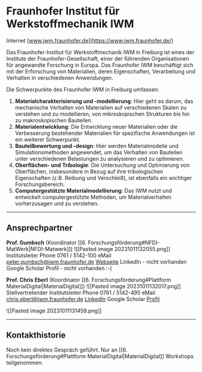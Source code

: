 
# Fraunhofer Institut für Werkstoffmechanik IWM

Internet [www.iwm.fraunhofer.de](https://www.iwm.fraunhofer.de/)

Das Fraunhofer-Institut für Werkstoffmechanik IWM in Freiburg ist eines der Institute der Fraunhofer-Gesellschaft, einer der führenden Organisationen für angewandte Forschung in Europa. Das Fraunhofer IWM beschäftigt sich mit der Erforschung von Materialien, deren Eigenschaften, Verarbeitung und Verhalten in verschiedenen Anwendungen.

Die Schwerpunkte des Fraunhofer IWM in Freiburg umfassen:

1. **Materialcharakterisierung und -modellierung**: Hier geht es darum, das mechanische Verhalten von Materialien auf verschiedenen Skalen zu verstehen und zu modellieren, von mikroskopischen Strukturen bis hin zu makroskopischen Bauteilen.
2. **Materialentwicklung**: Die Entwicklung neuer Materialien oder die Verbesserung bestehender Materialien für spezifische Anwendungen ist ein weiterer Schwerpunkt.
3. **Bauteilbewertung und -design**: Hier werden Materialmodelle und Simulationsmethoden angewendet, um das Verhalten von Bauteilen unter verschiedenen Belastungen zu analysieren und zu optimieren.
4. **Oberflächen- und Tribologie**: Die Untersuchung und Optimierung von Oberflächen, insbesondere in Bezug auf ihre tribologischen Eigenschaften (z.B. Reibung und Verschleiß), ist ebenfalls ein wichtiger Forschungsbereich.
5. **Computergestützte Materialmodellierung**: Das IWM nutzt und entwickelt computergestützte Methoden, um Materialverhalten vorherzusagen und zu verstehen.

---
## Ansprechpartner

**Prof. Gumbsch** (Koordinator [[6. Forschungsförderung#NFDI-MatWerk|NFDI-Matwerk]])
![[Pasted image 20231011132055.png]]
Institutsleiter
Phone 0761 / 5142-100
eMail [peter.gumbsch@iwm.fraunhofer.de](mailto:peter.gumbsch@iwm.fraunhofer.de)
[Webseite](https://www.iwm.fraunhofer.de/de/ueber-uns/institutsleitung-organisation/peter-gumbsch.html)
LinkedIn - nicht vorhanden
Google Scholar Profil - nicht vorhanden :-(

**Prof. Chris Eberl** (Koordinator [[6. Forschungsförderung#Plattform MaterialDigital|MaterialDigital]])
![[Pasted image 20231011132017.png]]
Stellvertretender Institutsleiter
Phone 0761 / 5142-495
eMail [chris.eberl@iwm.fraunhofer.de](mailto:chris.eberl@iwm.fraunhofer.de)
[LinkedIn](https://www.linkedin.com/in/chris-eberl-a5b36613b/)
Google Scholar [Profil](https://scholar.google.com/citations?user=TAF6VMIAAAAJ&hl=en)

![[Pasted image 20231011131459.png]]

---
## Kontakthistorie

Noch kein direktes Gespräch geführt. Nur an [[6. Forschungsförderung#Plattform MaterialDigital|MaterialDigital]] Workshops teilgenommen.